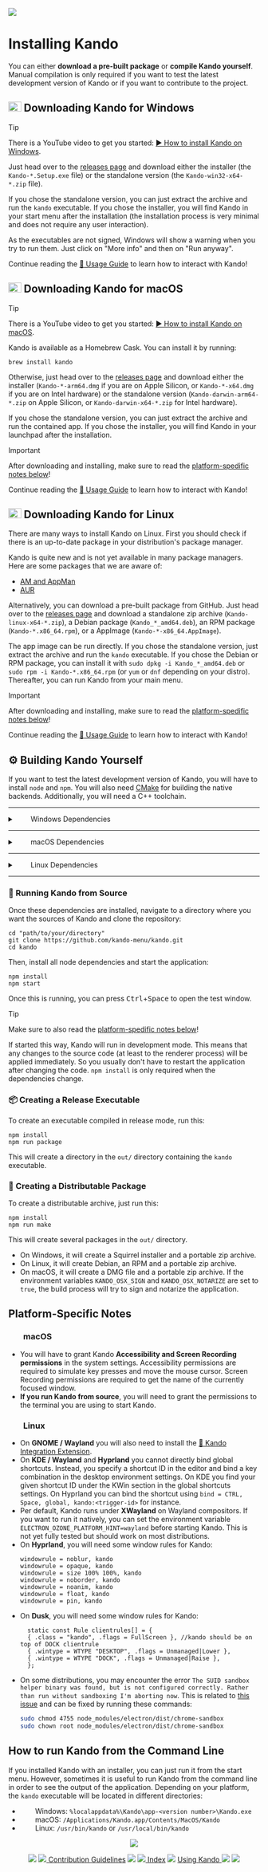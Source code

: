 <!--
SPDX-FileCopyrightText: Simon Schneegans <code@simonschneegans.de>
SPDX-License-Identifier: CC-BY-4.0
-->

<img src="img/banner06.png"></img>

# Installing Kando

You can either **download a pre-built package** or **compile Kando yourself**.
Manual compilation is only required if you want to test the latest development version of Kando or if you want to contribute to the project.

## <img height="20" width="26" src="https://upload.wikimedia.org/wikipedia/commons/c/c4/Windows_logo_-_2021_%28Black%29.svg" /> Downloading Kando for Windows

> [!TIP]
> There is a YouTube video to get you started: [▶️ How to install Kando on Windows](https://www.youtube.com/watch?v=T4iC99HM5bo).

Just head over to the [releases page](https://github.com/kando-menu/kando/releases) and download either the installer (the `Kando-*.Setup.exe` file) or the standalone version (the `Kando-win32-x64-*.zip` file).

If you chose the standalone version, you can just extract the archive and run the `kando` executable.
If you chose the installer, you will find Kando in your start menu after the installation (the installation process is very minimal and does not require any user interaction).

As the executables are not signed, Windows will show a warning when you try to run them.
Just click on "More info" and then on "Run anyway".

Continue reading the [:memo: Usage Guide](usage.md) to learn how to interact with Kando!

## <img height="20" width="26" src="https://cdn.simpleicons.org/apple" /> Downloading Kando for macOS

> [!TIP]
> There is a YouTube video to get you started: [▶️ How to install Kando on macOS](https://www.youtube.com/watch?v=q1H64iPYnAE).

Kando is available as a Homebrew Cask. You can install it by running:

    brew install kando

Otherwise, just head over to the [releases page](https://github.com/kando-menu/kando/releases) and download either the installer (`Kando-*-arm64.dmg` if you are on Apple Silicon, or `Kando-*-x64.dmg` if you are on Intel hardware) or the standalone version (`Kando-darwin-arm64-*.zip` on Apple Silicon, or `Kando-darwin-x64-*.zip` for Intel hardware).

If you chose the standalone version, you can just extract the archive and run the contained app.
If you chose the installer, you will find Kando in your launchpad after the installation.

> [!IMPORTANT]
> After downloading and installing, make sure to read the [platform-spedific notes below](https://github.com/kando-menu/kando/blob/main/docs/installing.md#platform-specific-notes)!

Continue reading the [:memo: Usage Guide](usage.md) to learn how to interact with Kando!

## <img height="20" width="26" src="https://cdn.simpleicons.org/linux/black" /> Downloading Kando for Linux

There are many ways to install Kando on Linux.
First you should check if there is an up-to-date package in your distribution's package manager.

Kando is quite new and is not yet available in many package managers.
Here are some packages that we are aware of:
* [AM and AppMan](https://portable-linux-apps.github.io/apps)
* [AUR](https://aur.archlinux.org/packages/kando-bin/)

Alternatively, you can download a pre-built package from GitHub.
Just head over to the [releases page](https://github.com/kando-menu/kando/releases) and download a standalone zip archive (`Kando-linux-x64-*.zip`), a Debian package (`Kando_*_amd64.deb`), an RPM package (`Kando-*.x86_64.rpm`), or a AppImage (`Kando-*-x86_64.AppImage`).

The app image can be run directly.
If you chose the standalone version, just extract the archive and run the `kando` executable.
If you chose the Debian or RPM package, you can install it with `sudo dpkg -i Kando_*_amd64.deb` or `sudo rpm -i Kando-*.x86_64.rpm` (or `yum` or `dnf` depending on your distro).
Thereafter, you can run Kando from your main menu.

> [!IMPORTANT]
> After downloading and installing, make sure to read the [platform-spedific notes below](https://github.com/kando-menu/kando/blob/main/docs/installing.md#platform-specific-notes)!

Continue reading the [:memo: Usage Guide](usage.md) to learn how to interact with Kando!

## :gear: Building Kando Yourself

If you want to test the latest development version of Kando, you will have to install `node` and `npm`.
You will also need [CMake](https://cmake.org/) for building the native backends.
Additionally, you will need a C++ toolchain.

---

<details>
<summary><img height="14" width="26" src="https://upload.wikimedia.org/wikipedia/commons/c/c4/Windows_logo_-_2021_%28Black%29.svg" /> Windows Dependencies</summary>

To get `node` and `npm` on Windows, you can follow the [official instructions](https://docs.npmjs.com/downloading-and-installing-node-js-and-npm).
To get the Microsoft MSVC toolchain, you can install either Visual Studio or run this:

```
npm install -g windows-build-tools
```


</details>

---

<details>
<summary><img height="14" width="26" src="https://cdn.simpleicons.org/apple" /> macOS Dependencies</summary>

On macOS, you will need the Xcode Commandline Tools and CMake.
The latter can easily be installed with [Homebrew](https://brew.sh/):

```
brew install cmake
```

To get `node` and `npm`, you can use [nvm](https://github.com/nvm-sh/nvm).

</details>

---

<details>
<summary><img height="14" width="26" src="https://cdn.simpleicons.org/linux/black" /> Linux Dependencies</summary>

On Linux, `gcc` should already be installed.
However, some additional packages may be required for the native backend modules.
On **Debian-based** distributions you can install them with:

```
sudo apt install nodejs cmake libx11-dev libxtst-dev libwayland-dev libxkbcommon-dev
```

On **Arch-based** distributions you can install them with:

```
sudo pacman -S nodejs npm cmake libx11 libxtst wayland libxkbcommon
```

On **RPM-based** distributions you can install them with:

```
sudo dnf install nodejs cmake libX11-devel libXtst-devel wayland-devel libxkbcommon-devel
```

</details>

---

### :rocket: Running Kando from Source

Once these dependencies are installed, navigate to a directory where you want the sources of Kando and clone the repository:

```
cd "path/to/your/directory"
git clone https://github.com/kando-menu/kando.git
cd kando
```

Then, install all node dependencies and start the application:

```
npm install
npm start
```

Once this is running, you can press <kbd>Ctrl</kbd>+<kbd>Space</kbd> to open the test window.

> [!TIP]
> Make sure to also read the [platform-spedific notes below](https://github.com/kando-menu/kando/blob/main/docs/installing.md#platform-specific-notes)!

If started this way, Kando will run in development mode.
This means that any changes to the source code (at least to the renderer process) will be applied immediately. So you usually don't have to restart the application after changing the code.
`npm install` is only required when the dependencies change.

### :package: Creating a Release Executable

To create an executable compiled in release mode, run this: 

```
npm install
npm run package
```

This will create a directory in the `out/` directory containing the `kando` executable.

### :ship: Creating a Distributable Package

To create a distributable archive, just run this:

```
npm install
npm run make
```

This will create several packages in the `out/` directory.
* On Windows, it will create a Squirrel installer and a portable zip archive.
* On Linux, it will create Debian, an RPM and a portable zip archive.
* On macOS, it will create a DMG file and a portable zip archive. If the environment variables `KANDO_OSX_SIGN` and `KANDO_OSX_NOTARIZE` are set to `true`, the build process will try to sign and notarize the application.

## Platform-Specific Notes

### <img height="14" width="26" src="https://cdn.simpleicons.org/apple" /> macOS

* You will have to grant Kando **Accessibility and Screen Recording permissions** in the system settings. Accessibility permissions are required to simulate key presses and move the mouse cursor. Screen Recording permissions are required to get the name of the currently focused window.
* **If you run Kando from source**, you will need to grant the permissions to the terminal you are using to start Kando.

### <img height="14" width="26" src="https://cdn.simpleicons.org/linux/black" /> Linux

* On **GNOME / Wayland** you will also need to install the [:shell: Kando Integration Extension](https://github.com/kando-menu/gnome-shell-integration).
* On **KDE / Wayland** and **Hyprland** you cannot directly bind global shortcuts. Instead, you specify a shortcut ID in the editor and bind a key combination in the desktop environment settings. On KDE you find your given shortcut ID under the KWin section in the global shortcuts settings. On Hyprland you can bind the shortcut using `bind = CTRL, Space, global, kando:<trigger-id>` for instance.
* Per default, Kando runs under **XWayland** on Wayland compositors. If you want to run it natively, you can set the environment variable `ELECTRON_OZONE_PLATFORM_HINT=wayland` before starting Kando. This is not yet fully tested but should work on most distributions.
* On **Hyprland**, you will need some window rules for Kando:
  ```
  windowrule = noblur, kando
  windowrule = opaque, kando
  windowrule = size 100% 100%, kando
  windowrule = noborder, kando
  windowrule = noanim, kando
  windowrule = float, kando
  windowrule = pin, kando
  ```
* On **Dusk**, you will need some window rules for Kando:
  ```
    static const Rule clientrules[] = {
    { .class = "kando", .flags = FullScreen }, //kando should be on top of DOCK clientrule
    { .wintype = WTYPE "DESKTOP", .flags = Unmanaged|Lower },
    { .wintype = WTYPE "DOCK", .flags = Unmanaged|Raise },
    };
  ```
* On some distributions, you may encounter the error `The SUID sandbox helper binary was found, but is not configured correctly. Rather than run without sandboxing I'm aborting now`. This is related to [this issue](https://github.com/electron/electron/issues/17972) and can be fixed by running these commands:
  ```bash
  sudo chmod 4755 node_modules/electron/dist/chrome-sandbox
  sudo chown root node_modules/electron/dist/chrome-sandbox
  ```

## How to run Kando from the Command Line

If you installed Kando with an installer, you can just run it from the start menu.
However, sometimes it is useful to run Kando from the command line in order to see the output of the application.
Depending on your platform, the `kando` executable will be located in different directories:

* <img height="14" width="26" src="https://upload.wikimedia.org/wikipedia/commons/c/c4/Windows_logo_-_2021_%28Black%29.svg" /> Windows: `%localappdata%\Kando\app-<version number>\Kando.exe`
* <img height="14" width="26" src="https://cdn.simpleicons.org/apple" /> macOS: `/Applications/Kando.app/Contents/MacOS/Kando`
* <img height="14" width="26" src="https://cdn.simpleicons.org/linux/black" /> Linux: `/usr/bin/kando` or `/usr/local/bin/kando`

<p align="center"><img src ="img/hr.svg" /></p>

<p align="center">
  <img src="img/nav-space.svg"/>
  <a href="contributing.md"><img src ="img/left-arrow.png"/> Contribution Guidelines</a>
  <img src="img/nav-space.svg"/>
  <a href="README.md"><img src ="img/home.png"/> Index</a>
  <img src="img/nav-space.svg"/>
  <a href="usage.md">Using Kando <img src ="img/right-arrow.png"/></a>
  <img src="img/nav-space.svg"/>
</p>
